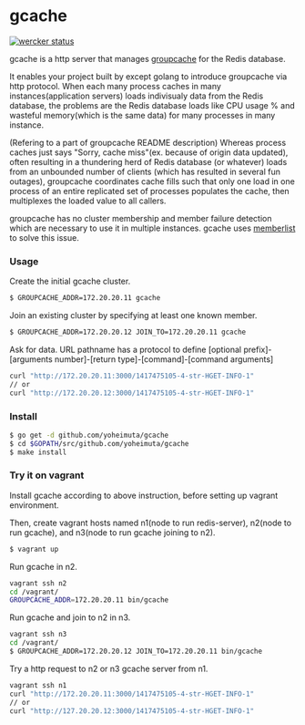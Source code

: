 # gcache

[![wercker status](https://app.wercker.com/status/5b8af1fb600ac896b7de2194aabaca6b/m "wercker status")](https://app.wercker.com/project/bykey/5b8af1fb600ac896b7de2194aabaca6b)

gcache is a http server that manages [groupcache](https://github.com/golang/groupcache) for the Redis database.

It enables your project built by except golang to introduce groupcache via http protocol. When each many process caches in many instances(application servers) loads indivisualy data from the Redis database, the problems are the Redis database loads like CPU usage %  and wasteful memory(which is the same data) for many processes in many instance.

(Refering to a part of groupcache README description) Whereas process caches just says "Sorry, cache miss"(ex. because of origin data updated), often resulting in a thundering herd of Redis database (or whatever) loads from an unbounded number of clients (which has resulted in several fun outages), groupcache coordinates cache fills such that only one load in one process of an entire replicated set of processes populates the cache, then multiplexes the loaded value to all callers.

groupcache has no cluster membership and member failure detection which are necessary to use it in multiple instances. gcache uses [memberlist](https://github.com/hashicorp/memberlist) to solve this issue.

### Usage

Create the initial gcache cluster.

```sh
$ GROUPCACHE_ADDR=172.20.20.11 gcache
```

Join an existing cluster by specifying at least one known member.

```sh
$ GROUPCACHE_ADDR=172.20.20.12 JOIN_TO=172.20.20.11 gcache
```

Ask for data. URL pathname has a protocol to define [optional prefix]-[arguments number]-[return type]-[command]-[command arguments]

```sh
curl "http://172.20.20.11:3000/1417475105-4-str-HGET-INFO-1"
// or
curl "http://172.20.20.12:3000/1417475105-4-str-HGET-INFO-1"
```

### Install

```sh
$ go get -d github.com/yoheimuta/gcache
$ cd $GOPATH/src/github.com/yoheimuta/gcache
$ make install
```

### Try it on vagrant

Install gcache according to above instruction, before setting up vagrant environment.

Then, create vagrant hosts named n1(node to run redis-server), n2(node to run gcache), and n3(node to run gcache joining to n2).

```sh
$ vagrant up
```

Run gcache in n2.

```sh
vagrant ssh n2
cd /vagrant/
GROUPCACHE_ADDR=172.20.20.11 bin/gcache
```

Run gcache and join to n2 in n3.

```sh
vagrant ssh n3
cd /vagrant/
$ GROUPCACHE_ADDR=172.20.20.12 JOIN_TO=172.20.20.11 bin/gcache
```

Try a http request to n2 or n3 gcache server from n1.

```sh
vagrant ssh n1
curl "http://172.20.20.11:3000/1417475105-4-str-HGET-INFO-1"
// or
curl "http://127.20.20.12:3000/1417475105-4-str-HGET-INFO-1"
```
